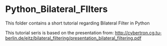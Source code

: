 # Python_Bilateral_FIlters
This folder contains a short tutorial regarding Bilateral Filter in Python


This tutorial seris is based on the presentation from:
http://cybertron.cg.tu-berlin.de/eitz/bilateral_filtering/presentation_bilateral_filtering.pdf
